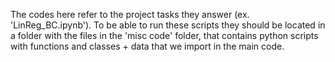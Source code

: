 The codes here refer to the project tasks they answer (ex. 'LinReg_BC.ipynb'). To be able to run these scripts they should be located in a folder with the files in the 'misc code' folder, that contains python scripts with functions and classes + data that we import in the main code.
